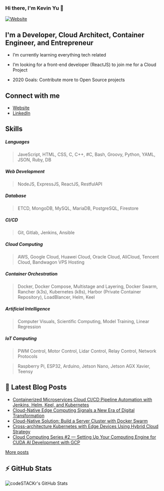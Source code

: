 ### Hi there, I'm Kevin Yu 👋

[![Website](https://img.shields.io/website?label=hikariai.net&style=for-the-badge&url=https%3A%2F%2Fhikariai.net)](https://hikariai.net/)

## I'm a Developer, Cloud Architect, Container Engineer, and Entrepreneur

- I’m currently learning everything tech related

- I’m looking for a front-end developer (ReactJS) to join me for a Cloud Project
- 2020 Goals: Contribute more to Open Source projects

## Connect with me

- [Website](https://hikariai.net )
- [LinkedIn](www.linkedin.com/in/chinglong-kevin-yu)

## Skills

##### Languages

> JaveScript, HTML, CSS, C, C++, #C, Bash, Groovy, Python, YAML, JSON, Ruby, DB

##### Web Development

> NodeJS, ExpressJS, ReactJS, RestfulAPI

##### Database

> ETCD, MongoDB, MySQL, MariaDB, PostgreSQL, Firestore

##### CI/CD

> Git, Gitlab, Jenkins, Ansible

##### Cloud Computing

> AWS, Google Cloud, Huawei Cloud, Oracle Cloud, AliCloud, Tencent Cloud, Bandwagon VPS Hosting

##### Container Orchestration

> Docker, Docker Compose, Multistage and Layering, Docker Swarm, Rancher (k3s), Kubernetes (k8s), Harbor (Private Container Repository), LoadBlancer, Helm, Keel

##### Artificial Intelligence

> Computer Visuals, Scientific Computing, Model Training, Linear Regression

##### IoT Computing

> PWM Control, Motor Control, Lidar Control, Relay Control, Network Protocols

> Raspberry Pi, ESP32, Arduino, Jetson Nano, Jetson AGX Xavier, Teensy

## 📕  Latest Blog Posts

<!-- BLOG-POST-LIST:START -->
- [Containerized Microservices Cloud CI/CD Pipeline Automation with Jenkins, Helm, Keel, and Kubernetes](https://hikariai.net/cloud/containerized-microservices-cloud-cicd-pipeline-automation/)
- [Cloud-Native Edge Computing Signals a New Era of Digital Transformation](https://hikariai.net/cloud/digital-transformation-edge-computing/)
- [Cloud-Native Solution: Build a Server Cluster with Docker Swarm](https://hikariai.net/cloud/docker-swarm/)
- [Cross-architecture Kubernetes with Edge Devices Using Hybrid Cloud Strategy](https://hikariai.net/cloud/kubernetes-edge-deployment/)
- [Cloud Computing Series #2 — Setting Up Your Computing Engine for CUDA AI Development with GCP](https://hikariai.net/cloud/gcp-instance/)
<!-- BLOG-POST-LIST:END -->

<u>[More posts](https://hikariai.net)</u>

## :zap: GitHub Stats

  <img align="left" alt="codeSTACKr's GitHub Stats" src="https://github-readme-stats.codestackr.vercel.app/api?username=yqlbu&show_icons=true&hide_border=true" />










